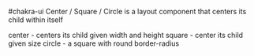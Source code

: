 #chakra-ui 
Center / Square / Circle 
     is a layout component that centers its child within itself 

center - centers its child given width and height 
square - center its child given size 
circle - a square with round border-radius 
